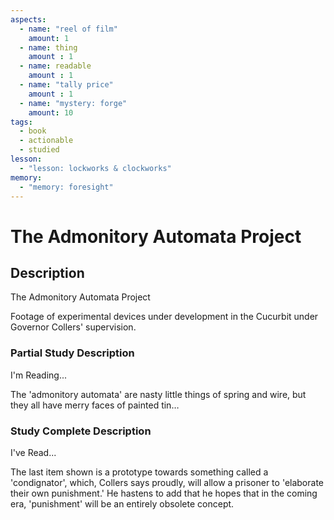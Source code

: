 ```yaml
---
aspects: 
  - name: "reel of film"
    amount: 1
  - name: thing
    amount : 1
  - name: readable
    amount : 1
  - name: "tally price"
    amount : 1
  - name: "mystery: forge"
    amount: 10
tags:
  - book
  - actionable
  - studied
lesson:
  - "lesson: lockworks & clockworks"
memory:
  - "memory: foresight"
---
```


# The Admonitory Automata Project

## Description
The Admonitory Automata Project

Footage of experimental devices under development in the Cucurbit under Governor Collers' supervision.
### Partial Study Description
I'm Reading...

The 'admonitory automata' are nasty little things of spring and wire, but they all have merry faces of painted tin…
### Study Complete Description
I've Read...

The last item shown is a prototype towards something called a 'condignator', which, Collers says proudly, will allow a prisoner to 'elaborate their own punishment.' He hastens to add that he hopes that in the coming era, 'punishment' will be an entirely obsolete concept.